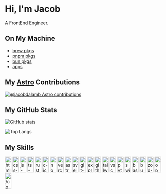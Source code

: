 # Hi, I'm Jacob

A FrontEnd Engineer.

## On My Machine

- [brew pkgs](https://gist.github.com/jacobdalamb/c78ec2de742a2044eb37e196e26d6152)
- [pnpm pkgs](https://gist.github.com/jacobdalamb/6d5a496e5b38373d7c37f5098b78ac0a)
- [bun pkgs](https://gist.github.com/jacobdalamb/501c9c7fa029801e72d2328c06280d18)
- [apps](https://gist.github.com/jacobdalamb/57a442c95e868894e657202d2feb2a8f)

## My [Astro](https://astro.build/) Contributions

[![@jacobdalamb Astro contributions](https://astro.badg.es/v2/contributor/jacobdalamb.svg)](https://astro.badg.es/contributor/jacobdalamb/)

## My GitHub Stats

![GitHub stats](https://github-readme-stats.vercel.app/api?username=jacobdalamb&theme=onedark)

![Top Langs](https://github-readme-stats.vercel.app/api/top-langs/?username=jacobdalamb&layout=compact&theme=onedark)

## My Skills

<div>
  <a href="#"><img src="https://svgl.app/library/html5.svg" alt="html5-icon" width="20" height="50" loading="lazy" decoding="async"></a>
  <a href="#"><img src="https://svgl.app/library/css.svg" alt="css-icon" width="20" height="50" loading="lazy" decoding="async"></a>
  <a href="#"><img src="https://svgl.app/library/javascript.svg" alt="js-icon" width="20" height="50" loading="lazy" decoding="async"></a>
  <a href="#"><img src="https://svgl.app/library/typescript.svg" alt="ts-icon" width="20" height="50" loading="lazy" decoding="async"></a>
  <a href="#"><img src="https://svgl.app/library/rust.svg" alt="rust-icon" width="20" height="50" loading="lazy" decoding="async"></a>
  <a href="#"><img src="https://svgl.app/library/c.svg" alt="c-icon" width="20" height="50" loading="lazy" decoding="async"></a>
  <a href="#"><img src="https://svgl.app/library/nodejs.svg" alt="nodejs-icon" width="20" height="50" loading="lazy" decoding="async"></a>
  <a href="#"><img src="https://svgl.app/library/vercel.svg" alt="vercel-icon" width="20" height="50" loading="lazy" decoding="async"></a>
  <a href="#"><img src="https://svgl.app/library/astro.svg" alt="astro-icon" width="20" height="50" loading="lazy" decoding="async"></a>
  <a href="#"><img src="https://svgl.app/library/svelte.svg" alt="svelte-icon" width="20" height="50" loading="lazy" decoding="async"></a>
  <a href="#"><img src="https://svgl.app/library/git.svg" alt="git-icon" width="20" height="50" loading="lazy" decoding="async"></a>
  <!-- <a href="#"><img src="https://svgl.app/library/markdown.svg" alt="markdown-icon" width="20" height="50" loading="lazy" decoding="async"></a> -->
  <a href="#"><img src="https://svgl.app/library/expressjs.svg" alt="expressjs-icon" width="20" height="50" loading="lazy" decoding="async"></a>
  <a href="#"><img src="https://svgl.app/library/github.svg" alt="github-icon" width="20" height="50" loading="lazy" decoding="async"></a>
  <a href="#"><img src="https://svgl.app/library/tailwindcss.svg" alt="tailwindcss-icon" width="20" height="50" loading="lazy" decoding="async"></a>
  <a href="#"><img src="https://svgl.app/library/vscode.svg" alt="vscode-icon" width="20" height="50" loading="lazy" decoding="async"></a>
  <a href="#"><img src="https://svgl.app/library/python.svg" alt="python-icon" width="20" height="50" loading="lazy" decoding="async"></a>
  <a href="#"><img src="https://svgl.app/library/swift.svg" alt="swift-icon" width="20" height="50" loading="lazy" decoding="async"></a>
  <a href="#"><img src="https://svgl.app/library/bash.svg" alt="bash-icon" width="20" height="50" loading="lazy" decoding="async"></a>
  <a href="#"><img src="https://svgl.app/library/bun.svg" alt="bun-icon" width="20" height="50" loading="lazy" decoding="async"></a>
  <a href="#"><img src="https://svgl.app/library/zod.svg" alt="zod-icon" width="20" height="50" loading="lazy" decoding="async"></a>
  <a href="#"><img src="https://svgl.app/library/openai.svg" alt="openai-icon" width="20" height="50" loading="lazy" decoding="async"></a>
  <a href="#"><img src="https://svgl.app/library/copilot.svg" alt="/copilot-icon" width="20" height="50" loading="lazy" decoding="async"></a>
</div>

